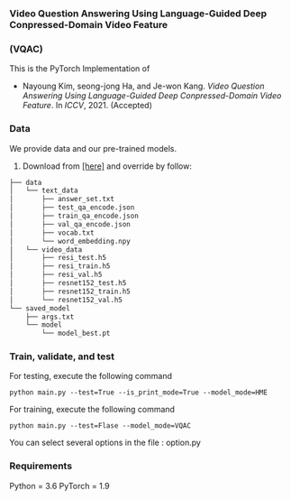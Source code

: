### Video Question Answering Using Language-Guided Deep Conpressed-Domain Video Feature
### (VQAC)

This is the PyTorch Implementation of 
* Nayoung Kim, seong-jong Ha, and Je-won Kang. *Video Question Answering Using Language-Guided Deep Conpressed-Domain Video Feature*. In *ICCV*, 2021. (Accepted)

### Data 
We provide data and our pre-trained models.
1. Download from [[here]](https://drive.google.com/drive/folders/1WNbZHRVAYIB9BKxO5Y7-matPSAqUvEsk?usp=sharing) and override by follow:

```bash
├── data
│   └── text_data
│       ├── answer_set.txt
│       ├── test_qa_encode.json
│       ├── train_qa_encode.json
│       ├── val_qa_encode.json
│       ├── vocab.txt
│       └── word_embedding.npy
│   └── video_data
│       ├── resi_test.h5
│       ├── resi_train.h5
│       ├── resi_val.h5
│       ├── resnet152_test.h5
│       ├── resnet152_train.h5
│       └── resnet152_val.h5
└── saved_model
    ├── args.txt
    └── model
        └── model_best.pt
``` 

### Train, validate, and test
For testing, execute the following command
~~~~
python main.py --test=True --is_print_mode=True --model_mode=HME
~~~~

For training, execute the following command
~~~~
python main.py --test=Flase --model_mode=VQAC
~~~~
You can select several options in the file :  option.py

### Requirements
Python = 3.6
PyTorch = 1.9 




